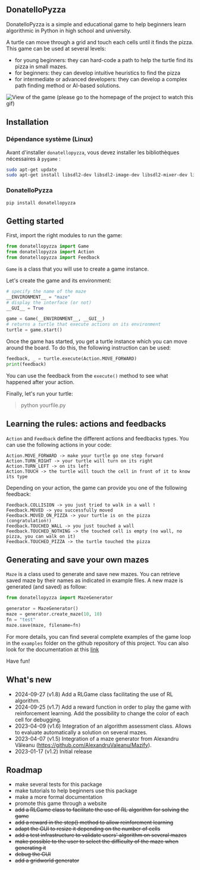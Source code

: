 ## DonatelloPyzza

DonatelloPyzza is a simple and educational game to help beginners learn algorithmic in Python in high school and university.

A turtle can move through a grid and touch each cells until it finds the pizza.
This game can be used at several levels:
- for young beginners: they can hard-code a path to help the turtle find its pizza in small mazes.
- for beginners: they can develop intuitive heuristics to find the pizza
- for intermediate or advanced developers: they can develop a complex path finding method or AI-based solutions.


![View of the game (please go to the homepage of the project to watch this gif)](https://github.com/MilowB/DonatelloPyzza/blob/master/views/example.gif)


## Installation

### Dépendance système (Linux)

Avant d'installer `donatellopyzza`, vous devez installer les bibliothèques nécessaires à `pygame` :

```bash
sudo apt-get update
sudo apt-get install libsdl2-dev libsdl2-image-dev libsdl2-mixer-dev libsdl2-ttf-dev libportmidi-dev
```

### DonatelloPyzza

`pip install donatellopyzza`


## Getting started

First, import the right modules to run the game:

```python
from donatellopyzza import Game
from donatellopyzza import Action
from donatellopyzza import Feedback
```

`Game` is a class that you will use to create a game instance.

Let's create the game and its environment:

```python
# specify the name of the maze
__ENVIRONMENT__ = "maze"
# display the interface (or not)
__GUI__ = True

game = Game(__ENVIRONMENT__, __GUI__)
# returns a turtle that execute actions on its environment
turtle = game.start()
```

Once the game has started, you get a turtle instance which you can move around the board.
To do this, the following instruction can be used:

```python
feedback, _ = turtle.execute(Action.MOVE_FORWARD)
print(feedback)
```

You can use the feedback from the `execute()` method to see what happened after your action.

Finally, let's run your turtle:

> python yourfile.py

## Learning the rules:  actions and feedbacks

`Action` and `Feedback` define the different actions and feedbacks types. You can use the following actions in your code:

    Action.MOVE_FORWARD -> make your turtle go one step forward
    Action.TURN_RIGHT -> your turtle will turn on its right
    Action.TURN_LEFT -> on its left
    Action.TOUCH -> the turtle will touch the cell in front of it to know its type


Depending on your action, the game can provide you one of the following feedback:

    Feedback.COLLISION -> you just tried to walk in a wall !
    Feedback.MOVED -> you successfully moved
    Feedback.MOVED_ON_PIZZA -> your turtle is on the pizza (congratulation!)
    Feedback.TOUCHED_WALL -> you just touched a wall
    Feedback.TOUCHED_NOTHING -> the touched cell is empty (no wall, no pizza, you can walk on it)
    Feedback.TOUCHED_PIZZA -> the turtle touched the pizza


## Generating and save your own mazes

`Maze` is a class used to generate and save new mazes. You can retrieve saved maze by their names as indicated in example files. A new maze is generated (and saved) as follow:

```python
from donatellopyzza import MazeGenerator

generator = MazeGenerator()
maze = generator.create_maze(10, 10)
fn = "test"
maze.save(maze, filename=fn)
```

For more details, you can find several complete examples of the game loop in the `examples` folder on the github repository of this project. You can also look for the documentation at this [link](https://milowb.github.io/DonatelloDocumentation/html/index.html)

Have fun!


## What's new

- 2024-09-27 (v1.8)
    Add a RLGame class facilitating the use of RL algorithm.
- 2024-09-25 (v1.7)
    Add a reward function in order to play the game with reinforcement learning. Add the possibility to change the color of each cell for debugging.
- 2023-04-09 (v1.6)
    Integration of an algorithm assessment class. Allows to evaluate automatically a solution on several mazes.
- 2023-04-07 (v1.5)
    Integration of a maze generator from Alexandru Văleanu (https://github.com/AlexandruValeanu/Mazify).
- 2023-01-17 (v1.2)
    Initial release


## Roadmap

- make several tests for this package
- make tutorials to help beginners use this package
- make a more formal documentation
- promote this game through a website
- ~~add a RLGame class to facilitate the use of RL algorithm for solving the game~~
- ~~add a reward in the step() method to allow reinforcment learning~~
- ~~adapt the GUI to resize it depending on the number of cells~~
- ~~add a test infrastructure to validate users' algorithm on several mazes~~
- ~~make possible to the user to select the difficulty of the maze when generating it~~
- ~~debug the GUI~~
- ~~add a gridworld generator~~

